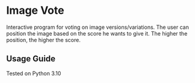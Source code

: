 # Image Vote

Interactive program for voting on image versions/variations. The user can position the image based on the score he wants to give it. The higher the position, the higher the score.

## Usage Guide

Tested on Python 3.10
